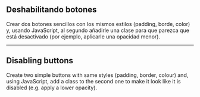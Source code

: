 ## Deshabilitando botones

Crear dos botones sencillos con los mismos estilos (padding, borde, color) y, usando JavaScript, al segundo añadirle una clase para que parezca que está desactivado (por ejemplo, aplicarle una opacidad menor).

---

## Disabling buttons

Create two simple buttons with same styles (padding, border, colour) and, using JavaScript, add a class to the second one to make it look like it is disabled (e.g. apply a lower opacity).

